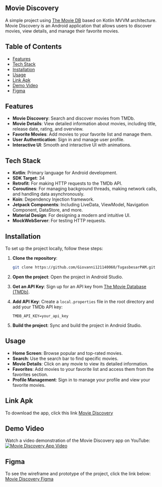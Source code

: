 ## Movie Discovery
A simple project using [The Movie DB](https://www.themoviedb.org) based on Kotlin MVVM architecture. <br>
Movie Discovery is an Android application that allows users to discover movies, view details, and manage their favorite movies. <br>

## Table of Contents
- [Features](#features)
- [Tech Stack](#tech-stack)
- [Installation](#installation)
- [Usage](#usage)
- [Link Apk](#link-apk)
- [Demo Video](#demo-video)
- [Figma](#figma)

## Features
- **Movie Discovery**: Search and discover movies from TMDb.
- **Movie Details**: View detailed information about movies, including title, release date, rating, and overview.
- **Favorite Movies**: Add movies to your favorite list and manage them.
- **User Authentication**: Sign in and manage user profile.
- **Interactive UI**: Smooth and interactive UI with animations.

## Tech Stack
- **Kotlin**: Primary language for Android development.
- **SDK Target**: 34
- **Retrofit**: For making HTTP requests to the TMDb API.
- **Coroutines**: For managing background threads, making network calls, and handling data asynchronously.
- **Koin**: Dependency Injection framework.
- **Jetpack Components**: Including LiveData, ViewModel, Navigation Component, DataStore, and more.
- **Material Design**: For designing a modern and intuitive UI.
- **MockWebServer**: For testing HTTP requests.

## Installation
To set up the project locally, follow these steps:
1. **Clone the repository**:
    ```bash
    git clone https://github.com/Giovanni121140060/TugasbesarPAM.git
    ```

2. **Open the project**: Open the project in Android Studio.

3. **Get an API Key**: Sign up for an API key from [The Movie Database (TMDb)](https://www.themoviedb.org/documentation/api).

4. **Add API Key**: Create a `local.properties` file in the root directory and add your TMDb API key:
    ```
    TMDB_API_KEY=your_api_key
    ```

5. **Build the project**: Sync and build the project in Android Studio.

## Usage
- **Home Screen**: Browse popular and top-rated movies.
- **Search**: Use the search bar to find specific movies.
- **Movie Details**: Click on any movie to view its detailed information.
- **Favorites**: Add movies to your favorite list and access them from the favorites section.
- **Profile Management**: Sign in to manage your profile and view your favorite movies.

## Link Apk
To download the app, click this link [Movie Discovery](https://drive.google.com/file/d/1Dm6GKTs-yqautTh7co4M5dt-BVUP5c3J/view?usp=sharing)

## Demo Video
Watch a video demonstration of the Movie Discovery app on YouTube: <br>
[![Movie Discovery App Video](https://img.youtube.com/vi/btew0reJ_9o/0.jpg)](https://youtu.be/btew0reJ_9o)

## Figma
To see the wireframe and prototype of the project, click the link below: <br>
[Movie Discovery Figma](https://www.figma.com/file/WOl1icQWkO3Uq7kd7CCmKJ/Untitled?type=design&node-id=0%3A1&mode=design&t=KL0LgU2NH4bfBjFc-1)
